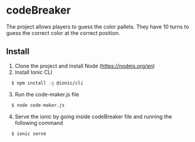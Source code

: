 # codeBreaker

The project allows players to guess the color pallets. They have 10 turns to guess the correct color at the correct position.

## Install 
1. Clone the project and install Node (https://nodejs.org/en)
2. Install Ionic CLI
```sh
  $ npm install -g @ionic/cli
```
3. Run the code-maker.js file
```sh
  $ node code-maker.js
```
4. Serve the ionic by going inside codeBreaker file and running the following command
```sh
  $ ionic serve
```


